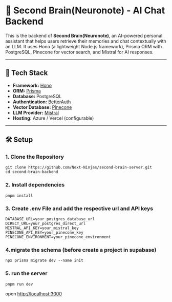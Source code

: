 # 🧠 Second Brain(Neuronote) - AI Chat Backend

This is the backend of **Second Brain(Neuronote)**, an AI-powered personal assistant that helps users retrieve their memories and chat contextually with an LLM. It uses Hono (a lightweight Node.js framework), Prisma ORM with PostgreSQL, Pinecone for vector search, and Mistral for AI responses.

---

## 🚀 Tech Stack

- **Framework:** [Hono](https://hono.dev/)
- **ORM:** [Prisma](https://www.prisma.io/)
- **Database:** PostgreSQL
- **Authentication:** [BetterAuth](https://betterstack.dev)
- **Vector Database:** [Pinecone](https://www.pinecone.io/)
- **LLM Provider:** [Mistral](https://mistral.ai/)
- **Hosting:** Azure / Vercel (configurable)

---


## 🛠️ Setup

### 1. Clone the Repository

```
git clone https://github.com/Next-Ninjas/second-brain-server.git
cd second-brain-backend
```

### 2. Install dependencies
```
pnpm install
```

### 3. Create .env File and add the respective url and API keys

```env
DATABASE_URL=your_postgres_database_url
DIRECT_URL=your_postgres_direct_url
MISTRAL_API_KEY=your_mistral_key
PINECONE_API_KEY=your_pinecone_key
PINECONE_ENVIRONMENT=your_pinecone_environment
```

### 4.migrate the schema (before create a project in supabase)

```
npx prisma migrate dev --name init
```

### 5. run the server

```
pnpm run dev
```

open [http://localhost:3000](http://localhost:3000)



